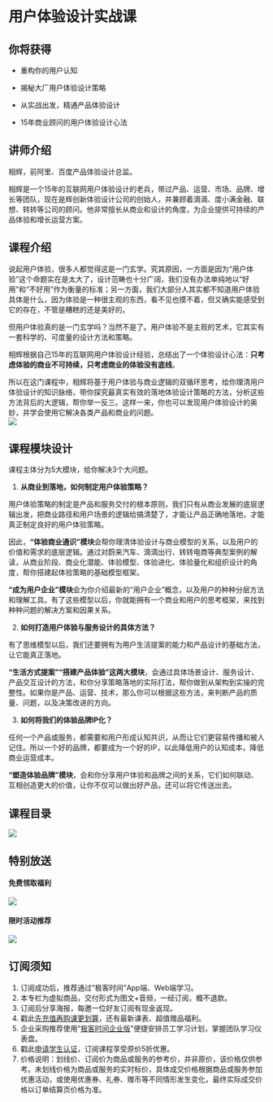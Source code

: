 # 用户体验设计实战课

## 你将获得

*   重构你的用户认知
    
*   揭秘大厂用户体验设计策略
    
*   从实战出发，精通产品体验设计
    
*   15年商业顾问的用户体验设计心法
    

  

## 讲师介绍

相辉，前阿里、百度产品体验设计总监。

相辉是一个15年的互联网用户体验设计的老兵，带过产品、运营、市场、品牌、增长等团队，现在是辉创新体验设计公司的创始人，并兼顾着滴滴、度小满金融、联想、转转等公司的顾问。他非常擅长从商业和设计的角度，为企业提供可持续的产品体验和增长运营方案。

  

## 课程介绍

说起用户体验，很多人都觉得这是一门玄学。究其原因，一方面是因为“用户体验”这个命题实在是太大了，设计范畴也十分广阔，我们没有办法单纯地以“好用”和“不好用”作为衡量的标准；另一方面，我们大部分人其实都不知道用户体验具体是什么，因为体验是一种很主观的东西，看不见也摸不着，但又确实能感受到它的存在，不管是糟糕的还是美好的。

但用户体验真的是一门玄学吗？当然不是了。用户体验不是主观的艺术，它其实有一套科学的、可度量的设计方法和策略。

相辉根据自己15年的互联网用户体验设计经验，总结出了一个体验设计心法：**只考虑体验的商业不可持续，只考虑商业的体验没有底线**。

所以在这门课程中，相辉将基于用户体验与商业逻辑的双循环思考，给你理清用户体验设计的知识脉络，带你探究最真实有效的落地体验设计策略的方法，分析这些方法背后的大逻辑，帮你举一反三。这样一来，你也可以发现用户体验设计的奥妙，并学会使用它解决各类产品和商业的问题。  
![](https://static001.geekbang.org/resource/image/67/49/6704b20ee7446d4d7dd8c88ed136cd49.jpg)

## 课程模块设计

课程主体分为5大模块，给你解决3个大问题。

1.  **从商业到落地，如何制定用户体验策略？**

用户体验策略的制定是产品和服务交付的根本原则，我们只有从商业发展的底层逻辑出发，把商业路径和用户场景的逻辑给搞清楚了，才能让产品正确地落地，才能真正制定良好的用户体验策略。

因此，**“体验商业通识”模块**会帮你理清体验设计与商业模型的关系，以及用户的价值和需求的底层逻辑。通过对蔚来汽车、滴滴出行、转转电商等典型案例的解读，从商业阶段、商业化潜能、体验模型、体验进化、体验量化和组织设计的角度，帮你搭建起体验策略的基础模型框架。

**“成为用户企业”模块**会为你介绍最新的“用户企业”概念，以及用户的种种分层方法和理解工具。有了这些模型以后，你就能拥有一个商业和用户的思考框架，来找到种种问题的解决方案和因果关系。

2.  **如何打造用户体验与服务设计的具体方法？**

有了思维模型以后，我们还要拥有为用户生活提案的能力和产品设计的基础方法，让它能真正落地。

**“生活方式提案”“搭建产品体验”这两大模块**，会通过具体场景设计、服务设计、产品交互设计的方法，和你分享策略落地的实际打法，帮你做到从架构到实操的完整性。如果你是产品、运营、技术，那么你可以根据这些方法，来判断产品的质量、问题，以及决策改进的方向。

3.  **如何将我们的体验品牌IP化？**

任何一个产品或服务，都需要和用户形成认知共识，从而让它们更容易传播和被人记住。所以一个好的品牌，都要成为一个好的IP，以此降低用户的认知成本，降低商业运营成本。

**“塑造体验品牌”模块**，会和你分享用户体验和品牌之间的关系，它们如何联动、互相创造更大的价值，让你不仅可以做出好产品，还可以将它传送出去。

  

## 课程目录

![](https://static001.geekbang.org/resource/image/ff/46/ffe13cd9f80445a062e17bd076350146.jpg)

  

## 特别放送

#### 免费领取福利

[![](https://static001.geekbang.org/resource/image/69/dc/69c52d08278a2164dc5b061ba342a5dc.jpg?wh=960x301)](https://time.geekbang.org/article/427012)

  

#### 限时活动推荐

[![](https://static001.geekbang.org/resource/image/67/a0/6720f5d50b4b38abbf867facdef728a0.png?wh=1035x360)](https://shop18793264.m.youzan.com/wscgoods/detail/2fmoej9krasag5p?dc_ps=2913145716543073286.200001)

  

## 订阅须知

1.  订阅成功后，推荐通过“极客时间”App端、Web端学习。
2.  本专栏为虚拟商品，交付形式为图文+音频，一经订阅，概不退款。
3.  订阅后分享海报，每邀一位好友订阅有现金返现。
4.  戳此[先充值再购课更划算](https://shop18793264.m.youzan.com/wscgoods/detail/2fmoej9krasag5p?scan=1&activity=none&from=kdt&qr=directgoods_1541158976&shopAutoEnter=1)，还有最新课表、超值赠品福利。
5.  企业采购推荐使用“[极客时间企业版](https://b.geekbang.org/?utm_source=geektime&utm_medium=columnintro&utm_campaign=newregister&gk_source=2021020901_gkcolumnintro_newregister)”便捷安排员工学习计划，掌握团队学习仪表盘。
6.  戳此[申请学生认证](https://promo.geekbang.org/activity/student-certificate?utm_source=geektime&utm_medium=caidanlan1)，订阅课程享受原价5折优惠。
7.  价格说明：划线价、订阅价为商品或服务的参考价，并非原价，该价格仅供参考。未划线价格为商品或服务的实时标价，具体成交价格根据商品或服务参加优惠活动，或使用优惠券、礼券、赠币等不同情形发生变化，最终实际成交价格以订单结算页价格为准。
